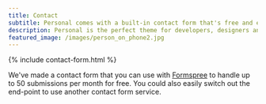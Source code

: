 ```yaml
---
title: Contact
subtitle: Personal comes with a built-in contact form that's free and easy to set up.
description: Personal is the perfect theme for developers, designers and other creatives.
featured_image: /images/person_on_phone2.jpg
---
```


{% include contact-form.html %}

We've made a contact form that you can use with [Formspree](https://formspree.io/create/jekyllthemes) to handle up to 50 submissions per month for free. You could also easily switch out the end-point to use another contact form service.